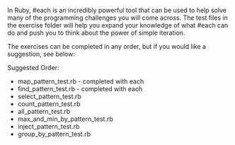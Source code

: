 In Ruby, #each is an incredibly powerful tool that can be used to help solve many of the programming challenges you will come across.  The test files in the exercise folder will help you expand your knowledge of what #each can do and push you to think about the power of simple iteration.

The exercises can be completed in any order, but if you would like a suggestion, see below:

Suggested Order:

* map_pattern_test.rb - completed with each
* find_pattern_test.rb - completed with each
* select_pattern_test.rb
* count_pattern_test.rb
* all_pattern_test.rb
* max_and_min_by_pattern_test.rb
* inject_pattern_test.rb
* group_by_pattern_test.rb
